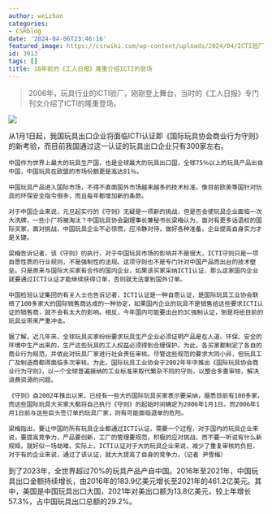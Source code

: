 ```yaml
---
author: weizhan
categories:
- CSRblog
date: '2024-04-06T23:46:16'
featured_image: https://csrwiki.com/wp-content/uploads/2024/04/ICTI验厂.webp
id: 3013
tags: []
title: 18年前的《工人日报》隆重介绍ICTI的登场
---
```


> 2006年，玩具行业的ICTI验厂，刚刚登上舞台，当时的《工人日报》专门刊文介绍了ICTI的隆重登场。

![](https://csrwiki.com/wp-content/uploads/2024/04/ICTI验厂-1024x624.webp)

 从1月1日起，我国玩具出口企业将面临ICTI认证即《国际玩具协会商业行为守则》的新考验，而目前我国通过这一认证的玩具出口企业只有300家左右。

    中国作为世界上最大的玩具生产国，也是全球最大的玩具出口国，全球75％以上的玩具产品出自中国，中国玩具在欧盟的市场份额更是高达81％。

    中国玩具产品进入国际市场，不得不直面国外市场越来越多的技术标准。像目前欧美等国针对玩具的环保安全指令很多，而且每年都增加新的条款。

    对于中国企业来说，元旦起实行的《守则》无疑是一项新的挑战，但是否会使玩具企业面临一次大洗牌，一些小厂将被淘汰？中国玩具协会副理事长兼秘书长梁梅认为，面对有更多话语权的国际买家，面对挑战，中国玩具企业不必惊慌，应冷静对待，做好各种准备，企业提高自身实力才是关键。

    梁梅告诉记者，该《守则》的执行，对于中国玩具市场的影响并不是很大，ICTI守则只是一项自愿性质的行业规则，不是强制性的法规。这项守则也不是专门针对中国产品而出台的技术壁垒。只是原来与国际大买家有合作的国内企业，如果该买家采纳ICTI认证，那么这家国内企业就要通过ICTI认证才能继续获得订单，否则就无法拿到国外订单。

    中国检验认证集团的有关人士也告诉记者，ICTI认证是一种自愿认证，是国际玩具工业协会联络了100多家大的国际销售商达成的一种协定，如果国内企业的玩具不是销售给这些要求ICTI认证的销售商，就不会有太大的影响。相反，今年国内可能要出台的3C强制认证，倒是将给目前的玩具业带来严重冲击。

    据了解，近几年来，全球玩具买家纷纷要求玩具生产企业必须证明产品是在人道、环保、安全的环境中生产出来的，生产这些玩具的工人权益必须得到合理保护。为此，各买家都制定了各自的商业行为规范，并依此对玩具厂家进行社会责任审核。尽管这些规范的要求大同小异，但玩具工厂及制造商都得面临多次审核。为此，国际玩具工业协会于2002年年中推出《国际玩具协会商业行为守则》，以一个全球普遍接纳的工业标准来取代繁杂不同的守则，以整合多重审核，解决浪费资源的问题。

    《守则》自2002年推出以来，已经有一些大的国际玩具买家表示要采纳，据悉目前有100多家，而这些国际玩具大买家大都将自己执行《守则》的起始时间确定为2006年1月1日。而2006年1月1日前与这些巨头签订单的玩具厂家，则有可能面临退单的危险。

    梁梅指出，要让中国的所有玩具企业都通过ICTI认证，需要一个过程，对于国内的玩具企业来说，要提高竞争力，产品要创新，工厂的管理要规范，积极的应对挑战，而不要一听说有什么新规矩，就好似一场劫难。实际上，ICTI认证对于大的玩具企业来说，减少了重复审核的负担，对于有的企业来说，通过了该认证，就大大提高了自身的竞争力。（记者 尹雪梅）

到了2023年，全世界超过70%的玩具产品产自中国。2016年至2021年，中国玩具出口金额持续增长，由2016年的183.9亿美元增长至2021年的461.2亿美元。其中，美国是中国玩具出口大国，2021年对美出口额为13.8亿美元，较上年增长57.3%，占中国玩具出口总额的29.2%。


